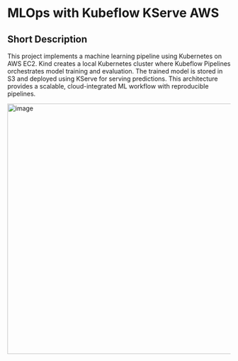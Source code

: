 # MLOps with Kubeflow KServe AWS

## Short Description
This project implements a machine learning pipeline using Kubernetes on AWS EC2. Kind creates a local Kubernetes cluster where Kubeflow Pipelines orchestrates model training and evaluation. The trained model is stored in S3 and deployed using KServe for serving predictions. This architecture provides a scalable, cloud-integrated ML workflow with reproducible pipelines.

<img width="932" height="566" alt="image" src="https://github.com/user-attachments/assets/f81d844e-f952-4338-81a8-fbdc1c37735c" />

